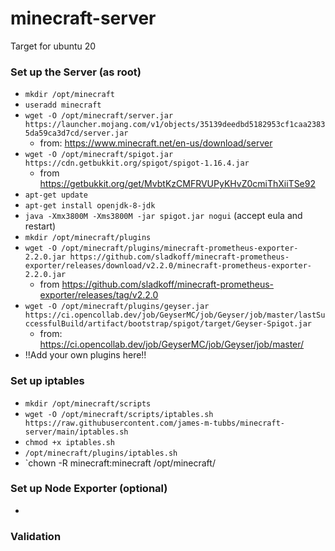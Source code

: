 # minecraft-server

Target for ubuntu 20

### Set up the Server (as root)
- `mkdir /opt/minecraft`
- `useradd minecraft`
- `wget -O /opt/minecraft/server.jar https://launcher.mojang.com/v1/objects/35139deedbd5182953cf1caa23835da59ca3d7cd/server.jar` 
  - from: https://www.minecraft.net/en-us/download/server
- `wget -O /opt/minecraft/spigot.jar https://cdn.getbukkit.org/spigot/spigot-1.16.4.jar` 
  - from https://getbukkit.org/get/MvbtKzCMFRVUPyKHvZ0cmiThXiiTSe92
- `apt-get update`
- `apt-get install openjdk-8-jdk`
- `java -Xmx3800M -Xms3800M -jar spigot.jar nogui` (accept eula and restart)
- `mkdir /opt/minecraft/plugins`
- `wget -O /opt/minecraft/plugins/minecraft-prometheus-exporter-2.2.0.jar https://github.com/sladkoff/minecraft-prometheus-exporter/releases/download/v2.2.0/minecraft-prometheus-exporter-2.2.0.jar`
  - from https://github.com/sladkoff/minecraft-prometheus-exporter/releases/tag/v2.2.0
- `wget -O /opt/minecraft/plugins/geyser.jar https://ci.opencollab.dev/job/GeyserMC/job/Geyser/job/master/lastSuccessfulBuild/artifact/bootstrap/spigot/target/Geyser-Spigot.jar`
  - from: https://ci.opencollab.dev/job/GeyserMC/job/Geyser/job/master/
- !!Add your own plugins here!!
  
### Set up iptables
- `mkdir /opt/minecraft/scripts`
- `wget -O /opt/minecraft/scripts/iptables.sh https://raw.githubusercontent.com/james-m-tubbs/minecraft-server/main/iptables.sh`
- `chmod +x iptables.sh`
- `/opt/minecraft/plugins/iptables.sh`
- `chown -R minecraft:minecraft /opt/minecraft/

### Set up Node Exporter (optional)
- 

### Validation

